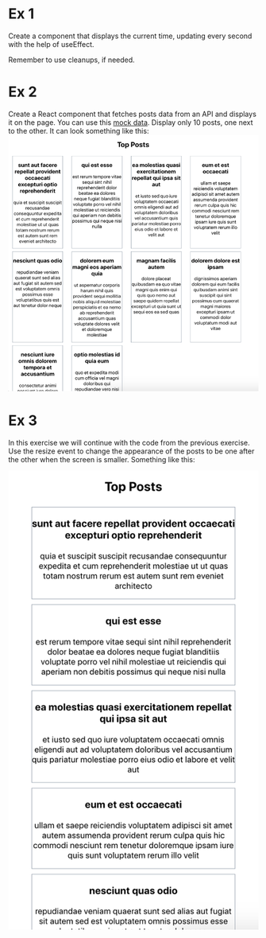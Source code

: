 # Ex 1
Create a component that displays the current time, updating every second with the help of useEffect.

Remember to use cleanups, if needed.

# Ex 2
Create a React component that fetches posts data from an API and displays it on the page.
You can use this [mock data](https://jsonplaceholder.typicode.com/posts).
Display only 10 posts, one next to the other.
It can look something like this:
![](./posts.png)

# Ex 3
In this exercise we will continue with the code from the previous exercise. Use the resize event to change the appearance of the posts to be one after the other when the screen is smaller.
Something like this:

![](./posts2.png)

